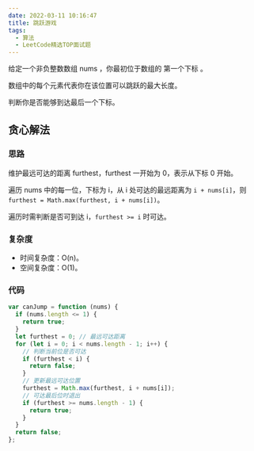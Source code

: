 ```yaml
---
date: 2022-03-11 10:16:47
title: 跳跃游戏
tags:
  - 算法
  - LeetCode精选TOP面试题
---
```


给定一个非负整数数组 nums ，你最初位于数组的 第一个下标 。

数组中的每个元素代表你在该位置可以跳跃的最大长度。

判断你是否能够到达最后一个下标。

## 贪心解法

### 思路

维护最远可达的距离 furthest，furthest 一开始为 0，表示从下标 0 开始。

遍历 nums 中的每一位，下标为 i，从 i 处可达的最远距离为 `i + nums[i]`，则 `furthest = Math.max(furthest, i + nums[i])`。

遍历时需判断是否可到达 i，`furthest >= i` 时可达。

### 复杂度

- 时间复杂度：O(n)。
- 空间复杂度：O(1)。

### 代码

```js
var canJump = function (nums) {
  if (nums.length <= 1) {
    return true;
  }
  let furthest = 0; // 最远可达距离
  for (let i = 0; i < nums.length - 1; i++) {
    // 判断当前位是否可达
    if (furthest < i) {
      return false;
    }
    // 更新最远可达位置
    furthest = Math.max(furthest, i + nums[i]);
    // 可达最后位时退出
    if (furthest >= nums.length - 1) {
      return true;
    }
  }
  return false;
};
```
